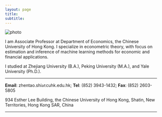```yaml
---
layout: page
title:
subtitle:
---
```


![photo](/img/zhentao-profle-photo-small.jpg)



I am Associate Professor at Department of Economics, the Chinese University of Hong Kong. I specialize in econometric theory, with focus on estimation and inference of machine learning methods for economic and financial applications.

I studied at Zhejiang University (B.A.), Peking University (M.A.), and Yale University (Ph.D.).



---
**Email**: zhentao.shi`at`cuhk.edu.hk; **Tel**: (852) 3943-1432; **Fax**: (852) 2603-5805

934 Esther Lee Building, the Chinese University of Hong Kong, Shatin, New Territories, Hong Kong SAR, China

---